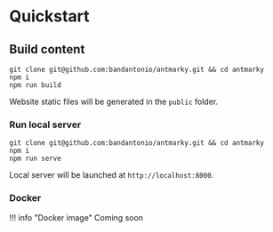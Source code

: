 # Quickstart

## Build content

```
git clone git@github.com:bandantonio/antmarky.git && cd antmarky
npm i
npm run build
```

Website static files will be generated in the `public` folder.

### Run local server

```
git clone git@github.com:bandantonio/antmarky.git && cd antmarky
npm i
npm run serve
```

Local server will be launched at `http://localhost:8000`.

### Docker

!!! info "Docker image"
Coming soon